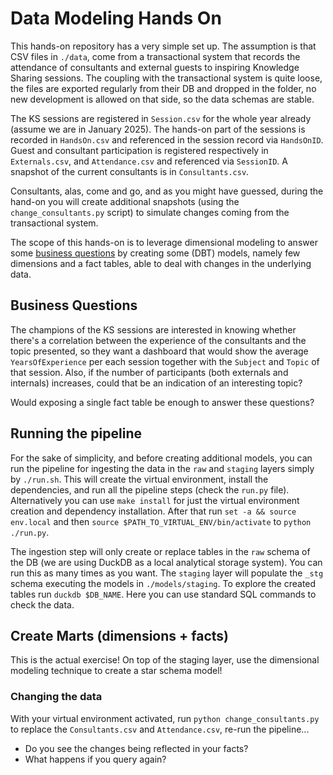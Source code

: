 # Data Modeling Hands On

This hands-on repository has a very simple set up. The assumption is that CSV files in `./data`, come from a transactional
system that records the attendance of consultants and external guests to inspiring Knowledge Sharing sessions.
The coupling with the transactional system is quite loose, the files are exported regularly from their DB and dropped in
the folder, no new development is allowed on that side, so the data schemas are stable.

The KS sessions are registered in `Session.csv` for the whole year already (assume we are in January 2025). The hands-on
part of the sessions is recorded in `HandsOn.csv` and referenced in the session record via `HandsOnID`. Guest and consultant
participation is registered respectively in `Externals.csv`, and `Attendance.csv` and referenced via `SessionID`.
A snapshot of the current consultants is in `Consultants.csv`.

Consultants, alas, come and go, and as you might have guessed, during the hand-on you will create additional snapshots 
(using the `change_consultants.py` script) to simulate changes coming from the transactional system. 

The scope of this hands-on is to leverage dimensional modeling to answer some [business questions](#business-questions)
by creating some (DBT) models, namely few dimensions and a fact tables, able to deal with changes in the underlying data.


## Business Questions

The champions of the KS sessions are interested in knowing whether there's a correlation between the experience of the
consultants and the topic presented, so they want a dashboard that would show the average `YearsOfExperience` per each session
together with the `Subject` and `Topic` of that session. Also, if the number of participants (both externals and internals)
increases, could that be an indication of an interesting topic?

Would exposing a single fact table be enough to answer these questions?


## Running the pipeline

For the sake of simplicity, and before creating additional models, you can run the pipeline for ingesting the data in the
`raw` and `staging` layers simply by `./run.sh`. This will create the virtual environment, install the dependencies, and
run all the pipeline steps (check the `run.py` file). Alternatively you can use `make install` for just the virtual environment
creation and dependency installation. After that run `set -a && source env.local` and then `source $PATH_TO_VIRTUAL_ENV/bin/activate`
to `python ./run.py`.

The ingestion step will only create or replace tables in the `raw` schema of the DB (we are using DuckDB as a local 
analytical storage system). You can run this as many times as you want. The `staging` layer will populate the `_stg`
schema executing the models in `./models/staging`. To explore the created tables run `duckdb $DB_NAME`. Here you can use
standard SQL commands to check the data.

## Create Marts (dimensions + facts)

This is the actual exercise! On top of the staging layer, use the dimensional modeling technique to create a star schema
model!

### Changing the data
With your virtual environment activated, run `python change_consultants.py` to replace the `Consultants.csv` and
`Attendance.csv`, re-run the pipeline...

* Do you see the changes being reflected in your facts?
* What happens if you query again?

